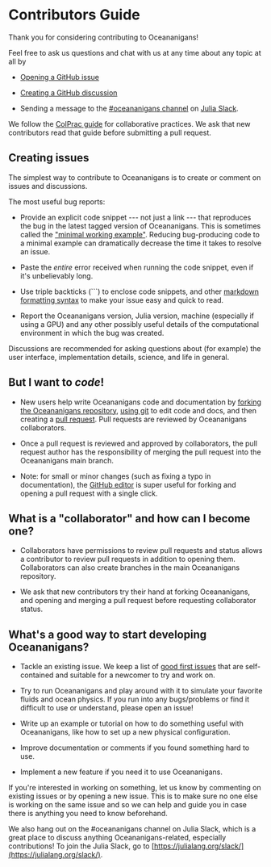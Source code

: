 # Contributors Guide

Thank you for considering contributing to Oceananigans! 

Feel free to ask us questions and chat with us at any time about any topic at all
by 

* [Opening a GitHub issue](https://github.com/CliMA/Oceananigans.jl/issues/new/choose)
 
* [Creating a GitHub discussion](https://github.com/CliMA/Oceananigans.jl/discussions/new)

* Sending a message to the [#oceananigans channel](https://julialang.slack.com/archives/C01D24C0CAH) on [Julia Slack](https://julialang.org/slack/).

We follow the [ColPrac guide](https://github.com/SciML/ColPrac) for collaborative
practices. We ask that new contributors read that guide before submitting a pull request.

## Creating issues

The simplest way to contribute to Oceananigans is to create or comment on issues and discussions.

The most useful bug reports:

* Provide an explicit code snippet --- not just a link --- that reproduces the bug in the latest tagged version of Oceananigans. This is sometimes called the ["minimal working example"](https://en.wikipedia.org/wiki/Minimal_working_example#:~:text=In%20computing%2C%20a%20minimal%20working,to%20be%20demonstrated%20and%20reproduced.&text=A%20minimal%20working%20example%20may,short%20self%2Dcontained%20correct%20example.). Reducing bug-producing code to a minimal example can dramatically decrease the time it takes to resolve an issue.

* Paste the _entire_ error received when running the code snippet, even if it's unbelievably long.

* Use triple backticks (```) to enclose code snippets, and other [markdown formatting syntax](https://docs.github.com/en/github/writing-on-github/getting-started-with-writing-and-formatting-on-github/basic-writing-and-formatting-syntax) to make your issue easy and quick to read.

* Report the Oceananigans version, Julia version, machine (especially if using a GPU) and any other possibly useful details of the computational environment in which the bug was created.

Discussions are recommended for asking questions about (for example) the user interface, implementation details, science, and life in general.

## But I want to _code_!

* New users help write Oceananigans code and documentation by [forking the Oceananigans repository](https://docs.github.com/en/github/collaborating-with-pull-requests/working-with-forks), [using git](https://guides.github.com/introduction/git-handbook/) to edit code and docs, and then creating a [pull request](https://docs.github.com/en/github/collaborating-with-pull-requests/proposing-changes-to-your-work-with-pull-requests/creating-a-pull-request-from-a-fork). Pull requests are reviewed by Oceananigans collaborators.

* Once a pull request is reviewed and approved by collaborators, the pull request author has the responsibility of merging the pull request into the Oceananigans main branch.

* Note: for small or minor changes (such as fixing a typo in documentation), the [GitHub editor](https://docs.github.com/en/github/managing-files-in-a-repository/managing-files-on-github/editing-files-in-your-repository) is super useful for forking and opening a pull request with a single click.

## What is a "collaborator" and how can I become one?

* Collaborators have permissions to review pull requests and  status allows a contributor to review pull requests in addition to opening them. Collaborators can also create branches in the main Oceananigans repository.

* We ask that new contributors try their hand at forking Oceananigans, and opening and merging a pull request before requesting collaborator status.

## What's a good way to start developing Oceananigans?

* Tackle an existing issue. We keep a list of [good first issues](https://github.com/CLiMA/Oceananigans.jl/issues?q=is%3Aissue+is%3Aopen+label%3A%22good+first+issue%22)
  that are self-contained and suitable for a newcomer to try and work on.

* Try to run Oceananigans and play around with it to simulate your favorite
  fluids and ocean physics. If you run into any bugs/problems or find it difficult
  to use or understand, please open an issue!

* Write up an example or tutorial on how to do something useful with
  Oceananigans, like how to set up a new physical configuration.

* Improve documentation or comments if you found something hard to use.

* Implement a new feature if you need it to use Oceananigans.

If you're interested in working on something, let us know by commenting on
existing issues or by opening a new issue. This is to make sure no one else
is working on the same issue and so we can help and guide you in case there
is anything you need to know beforehand.

We also hang out on the #oceananigans channel on Julia Slack, which is a great
place to discuss anything Oceananigans-related, especially contributions! To
join the Julia Slack, go to [https://julialang.org/slack/](https://julialang.org/slack/).

